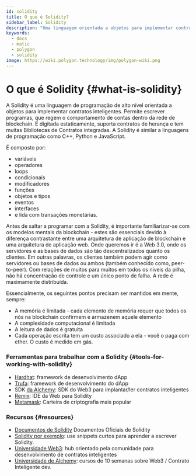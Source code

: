 ```yaml
---
id: solidity
title: O que é Solidity?
sidebar_label: Solidity
description: "Uma linguagem orientada a objetos para implementar contratos inteligentes."
keywords:
  - docs
  - matic
  - polygon
  - solidity
image: https://wiki.polygon.technology/img/polygon-wiki.png
---
```


# O que é Solidity {#what-is-solidity}

A Solidity é uma linguagem de programação de alto nível orientada a objetos para implementar contratos inteligentes. Permite escrever programas, que regem o comportamento de contas dentro da rede de blockchain. É digitada estaticamente, suporta contratos de herança e tem muitas Bibliotecas de Contratos integradas. A Solidity é similar a linguagens de programação como  C++, Python e JavaScript.

É composto por:
- variáveis
- operadores
- loops
- condicionais
- modificadores
- funções
- objetos e tipos
- eventos
- interfaces
- e lida com transações monetárias.

Antes de saltar a programar com a Solidity, é importante familiarizar-se com os modelos mentais da blockchain - estes são essenciais devido à diferença contrastante entre uma arquitetura de aplicação de blockchain e uma arquitetura de aplicação web.
Onde queremos ir é a Web 3.0, onde os servidores e as bases de dados são tão descentralizados quanto os clientes. Em outras palavras, os clientes também podem agir como servidores ou bases de dados ou ambos (também conhecido como, peer-to-peer). Com relações de muitos para muitos em todos os níveis da pilha, não há concentração de controle e um único ponto de falha. A rede é maximamente distribuída.

Essencialmente, os seguintes pontos precisam ser mantidos em mente, sempre:

- A memória é limitada - cada elemento de memória requer que todos os nós na blockchain confirmem e armazenem aquele elemento
- A complexidade computacional é limitada
- A leitura de dados é gratuita
- Cada operação escrita tem um custo associado a ela - você o paga com ether. O custo é medido em gás.

### Ferramentas para trabalhar com a Solidity {#tools-for-working-with-solidity}
- [Hardhat](https://hardhat.org): framework de desenvolvimento dApp
- [Trufa](https://trufflesuite.com/): framework de desenvolvimento do dApp
- SDK [da Alchemy](https://docs.alchemy.com/reference/alchemy-sdk-quickstart): SDK do Web3 para implantar/ler contratos inteligentes
- [Remix](https://remix-project.org/): IDE da Web para Solidity
- [Metamask](https://metamask.io/): Carteira de criptografia mais popular

### Recursos {#resources}

- [Documentos de Solidity](https://solidity.readthedocs.io/) Documentos Oficiais de Solidity
- [Solidity por exemplo](https://solidity-by-example.org/): use snippets curtos para aprender a escrever Solidity.
- [Universidade Web3](https://web3.university): hub orientado pela comunidade para desenvolvimento de contratos inteligentes
- [Universidade de Alchemy](https://university.alchemy.com/): cursos de 10 semanas sobre Web3 / Contrato Inteligente dev.


